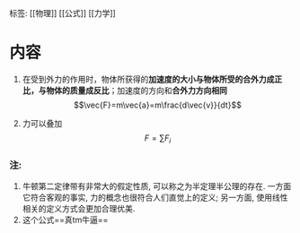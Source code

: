 标签: [[物理]] [[公式]] [[力学]]
# 内容

1. 在受到外力的作用时，物体所获得的**加速度的大小与物体所受的合外力成正比，与物体的质量成反比**；加速度的方向和**合外力方向相同**
$$\vec{F}=m\vec{a}=m\frac{d\vec{v}}{dt}$$

2. 力可以叠加
$$F = \sum F_i$$

### 注: 
1. 牛顿第二定律带有非常大的假定性质, 可以称之为半定理半公理的存在. 一方面它符合客观的事实, 力的概念也很符合人们直觉上的定义; 另一方面, 使用线性相关的定义方式会更加合理优美. 
2. 这个公式==真tm牛逼==